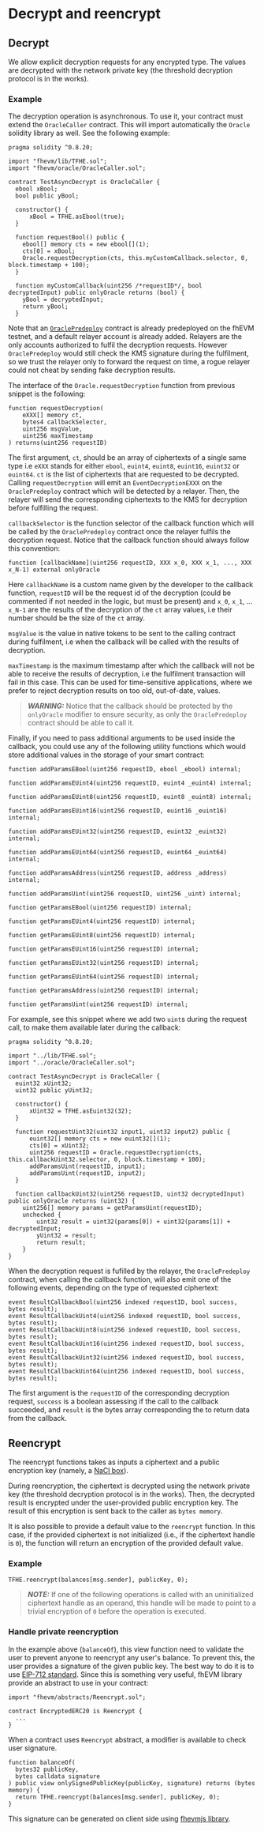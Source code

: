 # Decrypt and reencrypt

## Decrypt

We allow explicit decryption requests for any encrypted type. The values are decrypted with the network private key (the threshold decryption protocol is in the works).

### Example

The decryption operation is asynchronous. To use it, your contract must extend the `OracleCaller` contract. This will import automatically the `Oracle` solidity library as well. See the following example:

```solidity
pragma solidity ^0.8.20;

import "fhevm/lib/TFHE.sol";
import "fhevm/oracle/OracleCaller.sol";

contract TestAsyncDecrypt is OracleCaller {
  ebool xBool;
  bool public yBool;

  constructor() {
      xBool = TFHE.asEbool(true);
  }

  function requestBool() public {
    ebool[] memory cts = new ebool[](1);
    cts[0] = xBool;
    Oracle.requestDecryption(cts, this.myCustomCallback.selector, 0, block.timestamp + 100);
  }

  function myCustomCallback(uint256 /*requestID*/, bool decryptedInput) public onlyOracle returns (bool) {
    yBool = decryptedInput;
    return yBool;
  }
```

Note that an [`OraclePredeploy`](../../oracle/OraclePredeploy.sol) contract is already predeployed on the fhEVM testnet, and a default relayer account is already added. Relayers are the only accounts authorized to fulfil the decryption requests. However `OraclePredeploy` would still check the KMS signature during the fulfilment, so we trust the relayer only to forward the request on time, a rogue relayer could not cheat by sending fake decryption results.

The interface of the `Oracle.requestDecryption` function from previous snippet is the following:

```solidity
function requestDecryption(
    eXXX[] memory ct,
    bytes4 callbackSelector,
    uint256 msgValue,
    uint256 maxTimestamp
) returns(uint256 requestID)
```

The first argument, `ct`, should be an array of ciphertexts of a single same type i.e `eXXX` stands for either `ebool`, `euint4`, `euint8`, `euint16`, `euint32` or `euint64`. `ct` is the list of ciphertexts that are requested to be decrypted. Calling `requestDecryption` will emit an `EventDecryptionEXXX` on the `OraclePredeploy` contract which will be detected by a relayer. Then, the relayer will send the corresponding ciphertexts to the KMS for decryption before fulfilling the request.

`callbackSelector` is the function selector of the callback function which will be called by the `OraclePredeploy` contract once the relayer fulfils the decryption request. Notice that the callback function should always follow this convention:

```solidity
function [callbackName](uint256 requestID, XXX x_0, XXX x_1, ..., XXX x_N-1) external onlyOracle
```

Here `callbackName` is a custom name given by the developer to the callback function, `requestID` will be the request id of the decryption (could be commented if not needed in the logic, but must be present) and `x_0`, `x_1`, ... `x_N-1` are the results of the decryption of the `ct` array values, i.e their number should be the size of the `ct` array.

`msgValue` is the value in native tokens to be sent to the calling contract during fulfilment, i.e when the callback will be called with the results of decryption.

`maxTimestamp` is the maximum timestamp after which the callback will not be able to receive the results of decryption, i.e the fulfilment transaction will fail in this case. This can be used for time-sensitive applications, where we prefer to reject decryption results on too old, out-of-date, values.

> **_WARNING:_**
> Notice that the callback should be protected by the `onlyOracle` modifier to ensure security, as only the `OraclePredeploy` contract should be able to call it.

Finally, if you need to pass additional arguments to be used inside the callback, you could use any of the following utility functions which would store additional values in the storage of your smart contract:

```solidity
function addParamsEBool(uint256 requestID, ebool _ebool) internal;

function addParamsEUint4(uint256 requestID, euint4 _euint4) internal;

function addParamsEUint8(uint256 requestID, euint8 _euint8) internal;

function addParamsEUint16(uint256 requestID, euint16 _euint16) internal;

function addParamsEUint32(uint256 requestID, euint32 _euint32) internal;

function addParamsEUint64(uint256 requestID, euint64 _euint64) internal;

function addParamsAddress(uint256 requestID, address _address) internal;

function addParamsUint(uint256 requestID, uint256 _uint) internal;

function getParamsEBool(uint256 requestID) internal;

function getParamsEUint4(uint256 requestID) internal;

function getParamsEUint8(uint256 requestID) internal;

function getParamsEUint16(uint256 requestID) internal;

function getParamsEUint32(uint256 requestID) internal;

function getParamsEUint64(uint256 requestID) internal;

function getParamsAddress(uint256 requestID) internal;

function getParamsUint(uint256 requestID) internal;
```

For example, see this snippet where we add two `uint`s during the request call, to make them available later during the callback:

```solidity
pragma solidity ^0.8.20;

import "../lib/TFHE.sol";
import "../oracle/OracleCaller.sol";

contract TestAsyncDecrypt is OracleCaller {
  euint32 xUint32;
  uint32 public yUint32;

  constructor() {
      xUint32 = TFHE.asEuint32(32);
  }

  function requestUint32(uint32 input1, uint32 input2) public {
      euint32[] memory cts = new euint32[](1);
      cts[0] = xUint32;
      uint256 requestID = Oracle.requestDecryption(cts, this.callbackUint32.selector, 0, block.timestamp + 100);
      addParamsUint(requestID, input1);
      addParamsUint(requestID, input2);
  }

  function callbackUint32(uint256 requestID, uint32 decryptedInput) public onlyOracle returns (uint32) {
    uint256[] memory params = getParamsUint(requestID);
    unchecked {
        uint32 result = uint32(params[0]) + uint32(params[1]) + decryptedInput;
        yUint32 = result;
        return result;
    }
}
```

When the decryption request is fufilled by the relayer, the `OraclePredeploy` contract, when calling the callback function, will also emit one of the following events, depending on the type of requested ciphertext:

```solidity
event ResultCallbackBool(uint256 indexed requestID, bool success, bytes result);
event ResultCallbackUint4(uint256 indexed requestID, bool success, bytes result);
event ResultCallbackUint8(uint256 indexed requestID, bool success, bytes result);
event ResultCallbackUint16(uint256 indexed requestID, bool success, bytes result);
event ResultCallbackUint32(uint256 indexed requestID, bool success, bytes result);
event ResultCallbackUint64(uint256 indexed requestID, bool success, bytes result);
```

The first argument is the `requestID` of the corresponding decryption request, `success` is a boolean assessing if the call to the callback succeeded, and `result` is the bytes array corresponding the to return data from the callback.

## Reencrypt

The reencrypt functions takes as inputs a ciphertext and a public encryption key (namely, a [NaCl box](https://nacl.cr.yp.to/index.html)).

During reencryption, the ciphertext is decrypted using the network private key (the threshold decryption protocol is in the works). Then, the decrypted result is encrypted under the user-provided public encryption key. The result of this encryption is sent back to the caller as `bytes memory`.

It is also possible to provide a default value to the `reencrypt` function. In this case, if the provided ciphertext is not initialized (i.e., if the ciphertext handle is `0`), the function will return an encryption of the provided default value.

### Example

```solidity
TFHE.reencrypt(balances[msg.sender], publicKey, 0);
```

> _**NOTE:**_ If one of the following operations is called with an uninitialized ciphertext handle as an operand, this handle will be made to point to a trivial encryption of `0` before the operation is executed.

### Handle private reencryption

In the example above (`balanceOf`), this view function need to validate the user to prevent anyone to reencrypt any user's balance. To prevent this, the user provides a signature of the given public key. The best way to do it is to use [EIP-712 standard](https://eips.ethereum.org/EIPS/eip-712). Since this is something very useful, fhEVM library provide an abstract to use in your contract:

```solidity
import "fhevm/abstracts/Reencrypt.sol";

contract EncryptedERC20 is Reencrypt {
  ...
}
```

When a contract uses `Reencrypt` abstract, a modifier is available to check user signature.

```solidity
function balanceOf(
  bytes32 publicKey,
  bytes calldata signature
) public view onlySignedPublicKey(publicKey, signature) returns (bytes memory) {
  return TFHE.reencrypt(balances[msg.sender], publicKey, 0);
}
```

This signature can be generated on client side using [fhevmjs library](../guides/reencryption.md).
